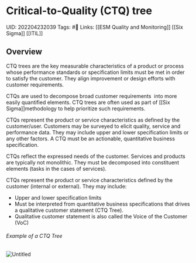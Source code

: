 # Critical-to-Quality (CTQ) tree
UID: 202204232039
Tags: #🌱 
Links: [[ESM Quality and Monitoring]] [[Six Sigma]] [[ITIL]]

## Overview
CTQ trees are the key measurable characteristics of a product or process whose performance standards or specification limits must be met in order to satisfy the customer. They align improvement or design efforts with customer requirements.

CTQs are used to decompose broad customer requirements  into more easily quantified elements. CTQ trees are often used as part of [[Six Sigma]]methodology to help prioritize such requirements.

CTQs represent the product or service characteristics as defined by the customer/user. Customers may be surveyed to elicit quality, service and performance data. They may include upper and lower specification limits or any other factors. A CTQ must be an actionable, quantitative business specification.

CTQs reflect the expressed needs of the customer. Services and products are typically not monolithic. They must be decomposed into constituent elements (tasks in the cases of services).

CTQs represent the product or service characteristics defined by the customer (internal or external). They may include:
- Upper and lower specification limits
- Must be interpreted from quantitative business specifications that drives a qualitative customer statement (CTQ Tree).
- Qualitative customer statement is also called the Voice of the Customer (VoC)

###### Example of a CTQ Tree
![Untitled](Enterprise%20f610f/Untitled%203.png)